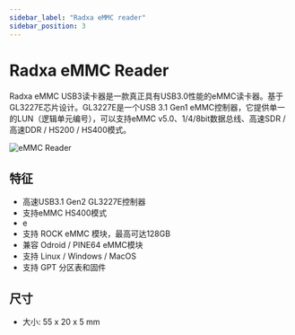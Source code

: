 ```yaml
---
sidebar_label: "Radxa eMMC reader"
sidebar_position: 3
---
```


# Radxa eMMC Reader

Radxa eMMC USB3读卡器是一款真正具有USB3.0性能的eMMC读卡器。基于GL3227E芯片设计。GL3227E是一个USB 3.1 Gen1 eMMC控制器，它提供单一的LUN（逻辑单元编号），可以支持eMMC v5.0、1/4/8bit数据总线、高速SDR /高速DDR / HS200 / HS400模式。

![eMMC Reader](/img/accessories/emmc-reader.webp)

## 特征

- 高速USB3.1 Gen2 GL3227E控制器
- 支持eMMC HS400模式
- e
- 支持 ROCK eMMC 模块，最高可达128GB
- 兼容 Odroid / PINE64 eMMC模块
- 支持 Linux / Windows / MacOS
- 支持 GPT 分区表和固件

## 尺寸

- 大小: 55 x 20 x 5 mm

